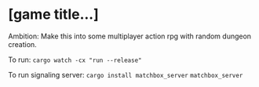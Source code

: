 # [game title...]

Ambition: Make this into some multiplayer action rpg with random dungeon creation.

To run:
`cargo watch -cx "run --release"`

To run signaling server:
`cargo install matchbox_server`
`matchbox_server`
